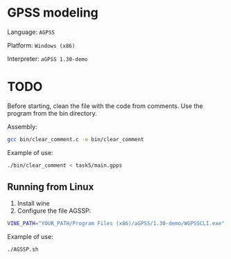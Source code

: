 # GPSS modeling

Language: `AGPSS`

Platform: `Windows (x86)`

Interpreter: `aGPSS 1.30-demo`

# TODO

Before starting, clean the file with the code from comments. Use the program from the bin directory.

Assembly:
```bash
gcc bin/clear_comment.c -o bin/clear_comment
```
Example of use:
```bash
./bin/clear_comment < task5/main.gpps
```

## Running from Linux
1. Install wine
2. Configure the file AGSSP:
```sh
VINE_PATH="YOUR_PATH/Program Files (x86)/aGPSS/1.30-demo/WGPSSCLI.exe"
```
Example of use:
```bash
./AGSSP.sh
```